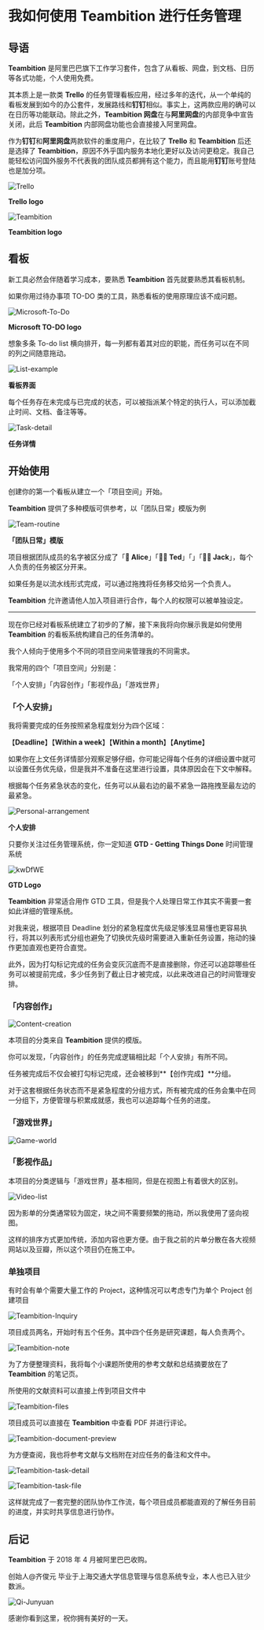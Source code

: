 # 我如何使用 Teambition 进行任务管理

## 导语

**Teambition** 是阿里巴巴旗下工作学习套件，包含了从看板、网盘，到文档、日历等各式功能，个人使用免费。

其本质上是一款类 **Trello** 的任务管理看板应用，经过多年的迭代，从一个单纯的看板发展到如今的办公套件，发展路线和**钉钉**相似。事实上，这两款应用的确可以在日历等功能联动。除此之外，**Teambition 网盘**在与**阿里网盘**的内部竞争中宣告关闭，此后 **Teambition** 内部网盘功能也会直接接入阿里网盘。

作为**钉钉**和**阿里网盘**两款软件的重度用户，在比较了 **Trello** 和 **Teambition** 后还是选择了 **Teambition**，原因不外乎国内服务本地化更好以及访问更稳定。我自己能轻松访问国外服务不代表我的团队成员都拥有这个能力，而且能用**钉钉**账号登陆也是加分项。

![Trello](https://gitee.com/marcuspierce/image-hosting-service/raw/master/uPic/Trello.png)

**Trello logo**

![Teambition](https://gitee.com/marcuspierce/image-hosting-service/raw/master/uPic/Teambition.png)

**Teambition logo**

## 看板

新工具必然会伴随着学习成本，要熟悉 **Teambition** 首先就要熟悉其看板机制。

如果你用过待办事项 TO-DO 类的工具，熟悉看板的使用原理应该不成问题。

![Microsoft-To-Do](https://gitee.com/marcuspierce/image-hosting-service/raw/master/uPic/Microsoft-To-Do.png)

**Microsoft TO-DO logo**

想象多条 To-do list 横向排开，每一列都有着其对应的职能，而任务可以在不同的列之间随意拖动。

![List-example](https://gitee.com/marcuspierce/image-hosting-service/raw/master/uPic/List-example.png)

**看板界面**

每个任务存在未完成与已完成的状态，可以被指派某个特定的执行人，可以添加截止时间、文档、备注等等。

![Task-detail](https://gitee.com/marcuspierce/image-hosting-service/raw/master/uPic/Task-detail.png)

**任务详情**

## 开始使用

创建你的第一个看板从建立一个「项目空间」开始。

**Teambition** 提供了多种模版可供参考，以「团队日常」模版为例

![Team-routine](https://gitee.com/marcuspierce/image-hosting-service/raw/master/uPic/Team-routine.png)

**「团队日常」模版**

项目根据团队成员的名字被区分成了「**🙍 Alice**」「**🙎‍♂️ Ted**」「」「**🏄‍♂️ Jack**」，每个人负责的任务被区分开来。

如果任务是以流水线形式完成，可以通过拖拽将任务移交给另一个负责人。

**Teambition** 允许邀请他人加入项目进行合作，每个人的权限可以被单独设定。

***

现在你已经对看板系统建立了初步的了解，接下来我将向你展示我是如何使用 **Teambition** 的看板系统构建自己的任务清单的。

我个人倾向于使用多个不同的项目空间来管理我的不同需求。

我常用的四个「项目空间」分别是：

「个人安排」「内容创作」「影视作品」「游戏世界」

### 「个人安排」

我将需要完成的任务按照紧急程度划分为四个区域：

【**Deadline**】【**Within a week**】【**Within a month**】【**Anytime**】

如果你在上文任务详情部分观察足够仔细，你可能记得每个任务的详细设置中就可以设置任务优先级，但是我并不准备在这里进行设置，具体原因会在下文中解释。

根据每个任务紧急状态的变化，任务可以从最右边的最不紧急一路拖拽至最左边的最紧急。

![Personal-arrangement](https://gitee.com/marcuspierce/image-hosting-service/raw/master/uPic/Personal-arrangement.png)

**个人安排**

只要你关注过任务管理系统，你一定知道 **GTD - Getting Things Done** 时间管理系统

![kwDfWE](https://gitee.com/marcuspierce/image-hosting-service/raw/master/uPic/kwDfWE.png)

**GTD Logo**

**Teambition** 非常适合用作 GTD 工具，但是我个人处理日常工作其实不需要一套如此详细的管理系统。

对我来说，根据项目 Deadline 划分的紧急程度优先级足够浅显易懂也更容易执行，将其以列表形式分组也避免了切换优先级时需要进入重新任务设置，拖动的操作更加直观也更符合直觉。

此外，因为打勾标记完成的任务会变灰沉底而不是直接删除，你还可以追踪哪些任务可以被提前完成，多少任务到了截止日才被完成，以此来改进自己的时间管理安排。

### 「内容创作」

![Content-creation](https://gitee.com/marcuspierce/image-hosting-service/raw/master/uPic/Content-creation.png)

本项目的分类来自 **Teambition** 提供的模版。

你可以发现，「内容创作」的任务完成逻辑相比起「个人安排」有所不同。

任务被完成后不仅会被打勾标记完成，还会被移到**【创作完成】**分组。

对于这套根据任务状态而不是紧急程度的分组方式，所有被完成的任务会集中在同一分组下，方便管理与积累成就感，我也可以追踪每个任务的进度。

### 「游戏世界」

![Game-world](https://gitee.com/marcuspierce/image-hosting-service/raw/master/uPic/Game-world.png)

### 「影视作品」

本项目的分类逻辑与「游戏世界」基本相同，但是在视图上有着很大的区别。

![Video-list](https://gitee.com/marcuspierce/image-hosting-service/raw/master/uPic/Video-list.png)

因为影单的分类通常较为固定，块之间不需要频繁的拖动，所以我使用了竖向视图。

这样的排序方式更加传统，添加内容也更方便。由于我之前的片单分散在各大视频网站以及豆瓣，所以这个项目仍在施工中。

### 单独项目

有时会有单个需要大量工作的 Project，这种情况可以考虑专门为单个 Project 创建项目

![Teambition-Inquiry](https://gitee.com/marcuspierce/image-hosting-service/raw/master/uPic/Teambition-Inquiry.png)

项目成员两名，开始时有五个任务。其中四个任务是研究课题，每人负责两个。

![Teambition-note](https://gitee.com/marcuspierce/image-hosting-service/raw/master/uPic/Teambition-note.png)

为了方便整理资料，我将每个小课题所使用的参考文献和总结摘要放在了 **Teambition** 的笔记页。

所使用的文献资料可以直接上传到项目文件中

![Teambition-files](https://gitee.com/marcuspierce/image-hosting-service/raw/master/uPic/Teambition-%20files.png)

项目成员可以直接在 **Teambition** 中查看 PDF 并进行评论。

![Teambition-document-preview](https://gitee.com/marcuspierce/image-hosting-service/raw/master/uPic/Teambition-%20document-%20preview.png)

为方便查阅，我也将参考文献与文档附在对应任务的备注和文件中。

![Teambition-task-detail](https://gitee.com/marcuspierce/image-hosting-service/raw/master/uPic/Teambition-task-detail.png)

![Teambition-task-file](https://gitee.com/marcuspierce/image-hosting-service/raw/master/uPic/Teambition-task-file.png)

这样就完成了一套完整的团队协作工作流，每个项目成员都能直观的了解任务目前的进度，并实时共享信息进行协作。

## 后记

**Teambition** 于 2018 年 4 月被阿里巴巴收购。

创始人@齐俊元 毕业于上海交通大学信息管理与信息系统专业，本人也已入驻少数派。

![Qi-Junyuan](https://gitee.com/marcuspierce/image-hosting-service/raw/master/uPic/Qi-Junyuan.png)

感谢你看到这里，祝你拥有美好的一天。
